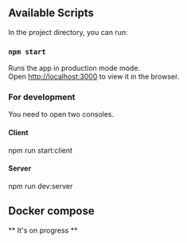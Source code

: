 ## Available Scripts

In the project directory, you can run:
### `npm start`
Runs the app in production mode mode.<br>
Open [http://localhost:3000](http://localhost:3000) to view it in the browser.


### For development
You need to open two consoles.<br>

#### Client
npm run start:client

#### Server
npm run dev:server


## Docker compose

** It's on progress **
